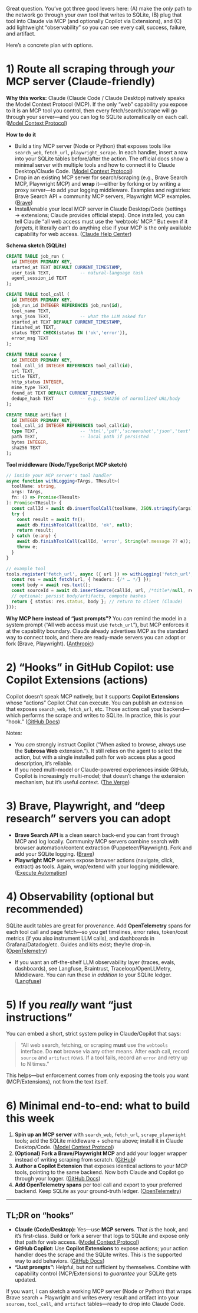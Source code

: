 Great question. You’ve got three good levers here: (A) make the *only* path to the network go through your own tool that writes to SQLite, (B) plug that tool into Claude via MCP (and optionally Copilot via Extensions), and (C) add lightweight “observability” so you can see every call, success, failure, and artifact.

Here’s a concrete plan with options.

# 1) Route all scraping through *your* MCP server (Claude-friendly)

**Why this works:** Claude (Claude Code / Claude Desktop) natively speaks the Model Context Protocol (MCP). If the only “web” capability you expose to it is an MCP tool you control, then every fetch/search/scrape will go through your server—and you can log to SQLite automatically on each call. ([Model Context Protocol][1])

**How to do it**

* Build a tiny MCP server (Node or Python) that exposes tools like `search_web`, `fetch_url`, `playwright_scrape`. In each handler, insert a row into your SQLite tables before/after the action. The official docs show a minimal server with multiple tools and how to connect it to Claude Desktop/Claude Code. ([Model Context Protocol][2])
* Drop in an existing MCP server for search/scraping (e.g., Brave Search MCP, Playwright MCP) and **wrap** it—either by forking or by writing a proxy server—to add your logging middleware. Examples and registries: Brave Search API + community MCP servers, Playwright MCP examples. ([Brave][3])
* Install/enable your local MCP server in Claude Desktop/Code (settings → extensions; Claude provides official steps). Once installed, you can tell Claude “all web access must use the ‘webtools’ MCP.” But even if it *forgets*, it literally can’t do anything else if your MCP is the only available capability for web access. ([Claude Help Center][4])

**Schema sketch (SQLite)**

```sql
CREATE TABLE job_run (
  id INTEGER PRIMARY KEY,
  started_at TEXT DEFAULT CURRENT_TIMESTAMP,
  user_task TEXT,           -- natural-language task
  agent_session_id TEXT
);

CREATE TABLE tool_call (
  id INTEGER PRIMARY KEY,
  job_run_id INTEGER REFERENCES job_run(id),
  tool_name TEXT,
  args_json TEXT,           -- what the LLM asked for
  started_at TEXT DEFAULT CURRENT_TIMESTAMP,
  finished_at TEXT,
  status TEXT CHECK(status IN ('ok','error')),
  error_msg TEXT
);

CREATE TABLE source (
  id INTEGER PRIMARY KEY,
  tool_call_id INTEGER REFERENCES tool_call(id),
  url TEXT,
  title TEXT,
  http_status INTEGER,
  mime_type TEXT,
  found_at TEXT DEFAULT CURRENT_TIMESTAMP,
  dedupe_hash TEXT          -- e.g., SHA256 of normalized URL/body
);

CREATE TABLE artifact (
  id INTEGER PRIMARY KEY,
  tool_call_id INTEGER REFERENCES tool_call(id),
  type TEXT,                -- 'html','pdf','screenshot','json','text'
  path TEXT,                -- local path if persisted
  bytes INTEGER,
  sha256 TEXT
);
```

**Tool middleware (Node/TypeScript MCP sketch)**

```ts
// inside your MCP server's tool handler
async function withLogging<TArgs, TResult>(
  toolName: string,
  args: TArgs,
  fn: () => Promise<TResult>
): Promise<TResult> {
  const callId = await db.insertToolCall(toolName, JSON.stringify(args));
  try {
    const result = await fn();
    await db.finishToolCall(callId, 'ok', null);
    return result;
  } catch (e:any) {
    await db.finishToolCall(callId, 'error', String(e?.message ?? e));
    throw e;
  }
}

// example tool
tools.register('fetch_url', async ({ url }) => withLogging('fetch_url', { url }, async () => {
  const res = await fetch(url, { headers: {/* … */} });
  const body = await res.text();
  const sourceId = await db.insertSource(callId, url, /*title*/null, res.status, res.headers.get('content-type')||null);
  // optional: persist body/artifacts, compute hashes
  return { status: res.status, body }; // return to client (Claude)
}));
```

**Why MCP here instead of “just prompts”?** You *can* remind the model in a system prompt (“All web access must use `fetch_url`”), but MCP enforces it at the capability boundary. Claude already advertises MCP as the standard way to connect tools, and there are ready-made servers you can adopt or fork (Brave, Playwright). ([Anthropic][5])

# 2) “Hooks” in GitHub Copilot: use **Copilot Extensions** (actions)

Copilot doesn’t speak MCP natively, but it supports **Copilot Extensions** whose “actions” Copilot Chat can execute. You can publish an extension that exposes `search_web`, `fetch_url`, etc. Those actions call your backend—which performs the scrape and writes to SQLite. In practice, this is your “hook.” ([GitHub Docs][6])

Notes:

* You *can* strongly instruct Copilot (“When asked to browse, always use the **Subrosa Web** extension.”). It still relies on the agent to select the action, but with a single installed path for web access plus a good description, it’s reliable.
* If you need multi-model or Claude-powered experiences inside GitHub, Copilot is increasingly multi-model; that doesn’t change the extension mechanism, but it’s useful context. ([The Verge][7])

# 3) Brave, Playwright, and “deep research” servers you can adopt

* **Brave Search API** is a clean search back-end you can front through MCP and log locally. Community MCP servers combine search with browser automation/content extraction (Puppeteer/Playwright). Fork and add your SQLite logging. ([Brave][3])
* **Playwright MCP** servers expose browser actions (navigate, click, extract) as tools. Again, wrap/extend with your logging middleware. ([Execute Automation][8])

# 4) Observability (optional but recommended)

SQLite audit tables are great for provenance. Add **OpenTelemetry** spans for each tool call and page fetch—so you get timelines, error rates, token/cost metrics (if you also instrument LLM calls), and dashboards in Grafana/Datadog/etc. Guides and kits exist; they’re drop-in. ([OpenTelemetry][9])

* If you want an off-the-shelf LLM observability layer (traces, evals, dashboards), see Langfuse, Braintrust, Traceloop/OpenLLMetry, Middleware. You can run these *in addition to* your SQLite ledger. ([Langfuse][10])

# 5) If you *really* want “just instructions”

You can embed a short, strict system policy in Claude/Copilot that says:

> “All web search, fetching, or scraping **must** use the `webtools` interface. Do **not** browse via any other means. After each call, record `source` and `artifact` rows. If a tool fails, record an `error` and retry up to N times.”

This helps—but enforcement comes from only exposing the tools you want (MCP/Extensions), not from the text itself.

# 6) Minimal end-to-end: what to build this week

1. **Spin up an MCP server** with `search_web`, `fetch_url`, `scrape_playwright` tools; add the SQLite middleware + schema above; install it in Claude Desktop/Code. ([Model Context Protocol][2])
2. **(Optional) Fork a Brave/Playwright MCP** and add your logger wrapper instead of writing scraping from scratch. ([GitHub][11])
3. **Author a Copilot Extension** that exposes identical actions to your MCP tools, pointing to the same backend. Now both Claude and Copilot go through your logger. ([GitHub Docs][6])
4. **Add OpenTelemetry spans** per tool call and export to your preferred backend. Keep SQLite as your ground-truth ledger. ([OpenTelemetry][9])

---

## TL;DR on “hooks”

* **Claude (Code/Desktop):** Yes—use **MCP servers**. That *is* the hook, and it’s first-class. Build or fork a server that logs to SQLite and expose only that path for web access. ([Model Context Protocol][1])
* **GitHub Copilot:** Use **Copilot Extensions** to expose actions; your action handler does the scrape and the SQLite writes. This is the supported way to add behaviors. ([GitHub Docs][6])
* **“Just prompts”:** Helpful, but not sufficient by themselves. Combine with capability control (MCP/Extensions) to *guarantee* your SQLite gets updated.

If you want, I can sketch a working MCP server (Node or Python) that wraps Brave search + Playwright and writes every result and artifact into your `sources`, `tool_call`, and `artifact` tables—ready to drop into Claude Code.

[1]: https://modelcontextprotocol.io/?utm_source=chatgpt.com "What is the Model Context Protocol (MCP)? - Model Context ..."
[2]: https://modelcontextprotocol.io/docs/develop/build-server?utm_source=chatgpt.com "Build an MCP server"
[3]: https://brave.com/search/api/?utm_source=chatgpt.com "Brave Search API"
[4]: https://support.claude.com/en/articles/10949351-getting-started-with-local-mcp-servers-on-claude-desktop?utm_source=chatgpt.com "Getting Started with Local MCP Servers on Claude Desktop"
[5]: https://www.anthropic.com/news/model-context-protocol?utm_source=chatgpt.com "Introducing the Model Context Protocol"
[6]: https://docs.github.com/copilot/building-copilot-extensions/about-building-copilot-extensions?utm_source=chatgpt.com "About building GitHub Copilot Extensions"
[7]: https://www.theverge.com/2024/10/29/24282544/github-copilot-multi-model-anthropic-google-open-ai-github-spark-announcement?utm_source=chatgpt.com "GitHub Copilot will support models from Anthropic, Google, and OpenAI"
[8]: https://executeautomation.github.io/mcp-playwright/docs/playwright-web/Examples?utm_source=chatgpt.com "Examples of browser automation | Playwright MCP Server"
[9]: https://opentelemetry.io/docs/concepts/signals/traces/?utm_source=chatgpt.com "Traces"
[10]: https://langfuse.com/blog/2024-10-opentelemetry-for-llm-observability?utm_source=chatgpt.com "OpenTelemetry (OTel) for LLM Observability"
[11]: https://github.com/modelcontextprotocol/servers?utm_source=chatgpt.com "modelcontextprotocol/servers: Model Context Protocol ..."

